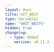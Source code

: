 ```yaml
---
layout: docs
title: HIT_WEST
type: Variables
name: "%HIT_WEST%"
hidden: true
changelog:
  - type: Added
    version: v0.11.3
---
```

